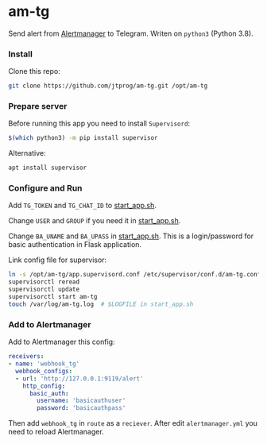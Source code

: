 # am-tg

Send alert from [Alertmanager](https://prometheus.io/docs/alerting/alertmanager/) to Telegram. Writen on `python3` (Python 3.8).

### Install

Clone this repo:
```bash
git clone https://github.com/jtprog/am-tg.git /opt/am-tg
```

### Prepare server

Before running this app you need to install `Supervisord`:
```bash
$(which python3) -m pip install supervisor
```

Alternative:
```bash
apt install supervisor
```

### Configure and Run

Add `TG_TOKEN` and `TG_CHAT_ID` to [start_app.sh](start_app.sh).

Change `USER` and `GROUP` if you need it in [start_app.sh](start_app.sh).

Change `BA_UNAME` and `BA_UPASS` in [start_app.sh](start_app.sh). This is a login/password for basic authentication in Flask application.

Link config file for supervisor:
```bash
ln -s /opt/am-tg/app.supervisord.conf /etc/supervisor/conf.d/am-tg.conf
supervisorctl reread
supervisorctl update
supervisorctl start am-tg
touch /var/log/am-tg.log  # $LOGFILE in start_app.sh
```

### Add to Alertmanager

Add to Alertmanager this config:
```yaml
receivers:
- name: 'webhook_tg'
  webhook_configs:
  - url: 'http://127.0.0.1:9119/alert'
    http_config:
      basic_auth:
        username: 'basicauthuser'
        password: 'basicauthpass'
```
Then add `webhook_tg` in `route` as a `reciever`. After edit `alertmanager.yml` you need to reload Alertmanager.
